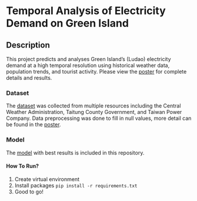 # Temporal Analysis of Electricity Demand on Green Island

## Description
This project predicts and analyses Green Island’s (Ludao) electricity demand at a high temporal resolution using
historical weather data, population trends, and tourist activity. Please view the [poster](https://github.com/daironghan/electricity-demand-green-island/blob/main/poster.pdf) for complete details and results. 

### Dataset
The [dataset](https://github.com/daironghan/electricity-demand-green-island/blob/main/2017_2024_data.xlsx) was collected from multiple resources including the Central Weather Administration, Taitung County
Government, and Taiwan Power Company. Data preprocessing was done to fill in null values, more detail can be found in the [poster](https://github.com/daironghan/electricity-demand-green-island/blob/main/poster.pdf).

### Model
The [model](https://github.com/daironghan/electricity-demand-green-island/blob/main/gru_model.ipynb) with best results is included in this repository.
#### How To Run?
1. Create virtual environment
2. Install packages ```pip install -r requirements.txt```
3. Good to go!
